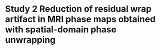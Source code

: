 # Study 2 Reduction of residual wrap artifact in MRI phase maps obtained with spatial-domain phase unwrapping
